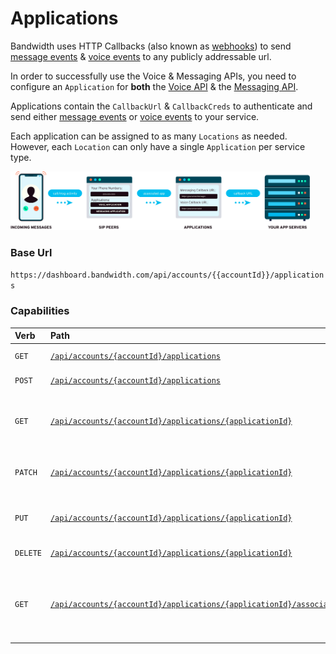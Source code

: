 # Applications

Bandwidth uses HTTP Callbacks (also known as [webhooks](../../guides/callbacks/callbacks.md)) to send [message events](../../messaging/callbacks/messageEvents.md) & [voice events](../../voice/bxml/callbacks/about.md) to any publicly addressable url.

In order to successfully use the Voice & Messaging APIs, you need to configure an `Application` for **both** the [Voice API](../../voice/about.md) & the [Messaging API](../../messaging/about.md).

Applications contain the `CallbackUrl` & `CallbackCreds` to authenticate and send either [message events](../../messaging/callbacks/messageEvents.md) or [voice events](../../voice/bxml/callbacks/about.md) to your service.

Each application can be assigned to as many `Locations` as needed.  However, each `Location` can only have a single `Application` per service type.

<img src="../../images/applications.png" style="max-width:95%">

### Base Url

`https://dashboard.bandwidth.com/api/accounts/{{accountId}}/applications`


### Capabilities

| Verb                               | Path                                                                                                                   | about                                                               |
|:-----------------------------------|:-----------------------------------------------------------------------------------------------------------------------|:--------------------------------------------------------------------|
| <code class="get">GET</code>       | [`/api/accounts/{accountId}/applications`](methods/getApplications.md)                                                         | List all Applications                                               |
| <code class="post">POST</code>     | [`/api/accounts/{accountId}/applications`](methods/postApplications.md)                                                        | Create an application                                               |
| <code class="get">GET</code>       | [`/api/accounts/{accountId}/applications/{applicationId}`](methods/getApplicationsApplicationId.md)                            | Get information about a specific application                        |
| <code class="patch">PATCH</code>   | [`/api/accounts/{accountId}/applications/{applicationId}`](methods/patchApplicationsApplicationId.md)                          | Patch changes to an application                                     |
| <code class="put">PUT</code>       | [`/api/accounts/{accountId}/applications/{applicationId}`](methods/putApplicationsApplicationId.md)                            | Make changes to an application                                      |
| <code class="delete">DELETE</code> | [`/api/accounts/{accountId}/applications/{applicationId}`](methods/deleteApplicationsApplicationId.md)                         | Delete an application                                               |
| <code class="get">GET</code>       | [`/api/accounts/{accountId}/applications/{applicationId}/associatedsippeers`](methods/getApplicationsApplicationIdSippeers.md) | Retrieve a list of sippeers (location), associated with application |
